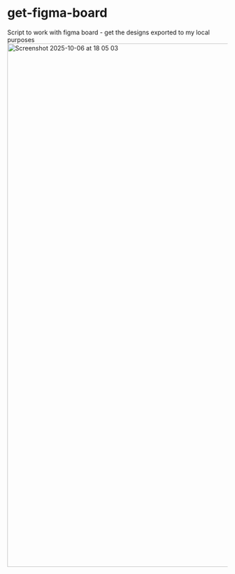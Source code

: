 # get-figma-board
Script to work with figma board - get the designs exported to my local purposes
<img width="1119" height="1195" alt="Screenshot 2025-10-06 at 18 05 03" src="https://github.com/user-attachments/assets/35031ae8-f418-4ba1-837f-b89e12c2d1a5" />
